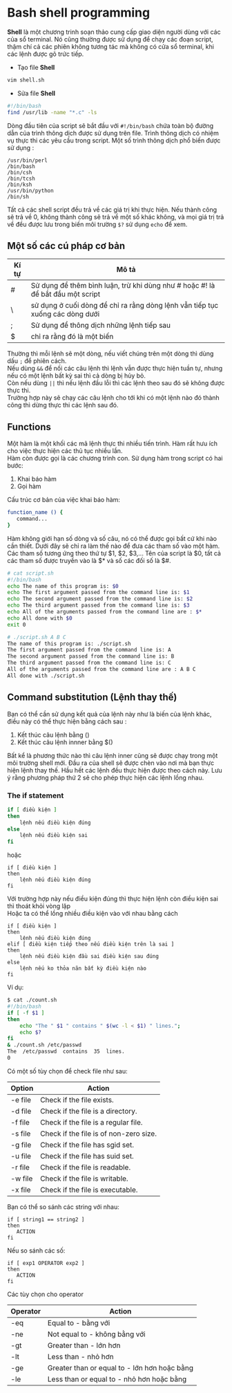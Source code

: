 # Bash shell programming

**Shell** là một chương trinh soạn thảo cung cấp giao diện người dùng với các của sổ terminal. Nó cũng thường được sử dụng để chạy các đoạn script, thậm chí cả các phiên không tương tác mà không có cửa sổ terminal, khi các lệnh được gõ trức tiếp.

- Tạo file **Shell**
```sh
vim shell.sh
```
- Sửa file **Shell**
```sh
#!/bin/bash
find /usr/lib -name "*.c" -ls
```
Dòng đầu tiên của script sẽ bắt đầu với `#!/bin/bash` chứa toàn bộ đường dẫn của trình thông dịch được sử dụng trên file. Trình thông dịch có nhiệm vụ thực thi các yêu cầu trong script. Một số trình thông dịch phổ biến được sử dụng :

	/usr/bin/perl
	/bin/bash
	/bin/csh
	/bin/tcsh
	/bin/ksh
	/usr/bin/python
	/bin/sh

Tất cả các shell script đều trả về các giá trị khi thực hiện. Nếu thành công sẽ trả về 0, không thành công sẽ trả về một số khác không, và mọi giá trị trả về đều được lưu trong biến môi trường `$?` sử dụng `echo` để xem.

## Một số các cú pháp cơ bản

|Kí tự|	Mô tả|
|--|--|
|#	|Sử dụng để thêm bình luận, trừ khi dùng như # hoặc #! là để bắt đầu một script|
|\\	|sử dụng ở cuối dòng để chỉ ra rằng dòng lệnh vẫn tiếp tục xuống các dòng dưới|
|;|	Sử dụng để thông dịch những lệnh tiếp sau|
|$|	chỉ ra rằng đó là một biến|

Thường thì mỗi lệnh sẽ một dòng, nếu viết chúng trên một dòng thì dùng dấu `;` để phiên cách.</br>
Nếu dùng `&&` để nối các câu lệnh thì lệnh vẫn được thực hiện tuần tự, nhưng nếu có một lệnh bất kỳ sai thì cả dòng bị hủy bỏ.</br>
Còn nếu dùng `||` thì nếu lệnh đầu lỗi thì các lệnh theo sau đó sẽ không được thực thi.</br>
Trường hợp này sẽ chạy các câu lệnh cho tới khi có một lệnh nào đó thành công thì dừng thực thi các lệnh sau đó.</br>
## Functions</br>
Một hàm là một khối các mã lệnh thực thi nhiều tiến trình. Hàm rất hưu ích cho việc thực hiện các thủ tục nhiều lần.</br>
Hàm còn được gọi là các chương trình con. Sử dụng hàm trong script có hai bước:</br>

1. Khai báo hàm
2. Gọi hàm

Cấu trúc cơ bản của việc khai báo hàm:

```sh
function_name () {
   command...
}
```
Hàm không giới hạn số dòng và số câu, nó có thể được gọi bất cứ khi nào cần thiết. Dưới đây sẽ chỉ ra làm thế nào để đưa các tham số vào một hàm.</br>
Các tham số tương ứng theo thứ tự $1, $2, $3,... Tên của script là $0, tất cả các tham số được truyền vào là $* và số các đối số là $#.
```sh
# cat script.sh
#!/bin/bash
echo The name of this program is: $0
echo The first argument passed from the command line is: $1
echo The second argument passed from the command line is: $2
echo The third argument passed from the command line is: $3
echo All of the arguments passed from the command line are : $*
echo All done with $0
exit 0
```
```sh
# ./script.sh A B C
The name of this program is: ./script.sh
The first argument passed from the command line is: A
The second argument passed from the command line is: B
The third argument passed from the command line is: C
All of the arguments passed from the command line are : A B C
All done with ./script.sh
```
## Command substitution (Lệnh thay thế)</br>
Bạn có thể cần sử dụng kết quả của lệnh này như là biến của lệnh khác, điều này có thể thực hiện bằng cách sau :

1. Kết thúc câu lệnh bằng ()
2. Kết thúc câu lệnh innner bằng $()

Bất kể là phương thức nào thì câu lệnh inner cũng sẽ được chạy trong một môi trường shell mới. Đầu ra của shell sẽ được chèn vào nơi mà bạn thực hiện lệnh thay thế. Hầu hết các lệnh đều thực hiện được theo cách này. Lưu ý rằng phương pháp thứ 2 sẽ cho phép thực hiện các lệnh lồng nhau.</br>
### The if statement
```sh
if [ điều kiện ]
then
    lệnh nếu điều kiện đúng
else
    lệnh nếu điều kiện sai
fi
```
hoặc
```
if [ điều kiện ]
then
    lệnh nếu điều kiện đúng
fi
```
Với trường hợp này nếu điều kiện đúng thì thực hiện lệnh còn điều kiện sai thì thoát khỏi vòng lặp</br>
Hoặc ta có thể lồng nhiều điều kiện vào với nhau bằng cách
```
if [ điều kiện ]
then
    lệnh nếu điều kiện đúng
elif [ điều kiện tiếp theo nếu điều kiện trên là sai ]
then
    lệnh nếu điều kiện đầu sai điều kiện sau đúng
else
    lệnh nếu ko thỏa nãn bất kỳ điều kiện nào
fi
```
Ví dụ:
```sh
$ cat ./count.sh
#!/bin/bash
if [ -f $1 ]
then
    echo "The " $1 " contains " $(wc -l < $1) " lines.";
    echo $?
fi
& ./count.sh /etc/passwd
The  /etc/passwd  contains  35  lines.
0
```
Có một số tùy chọn để check file như sau:

|Option|	Action|
|-------|---------|
|-e file|	Check if the file exists.|
|-d file|	Check if the file is a directory.|
|-f file|	Check if the file is a regular file.|
|-s file|	Check if the file is of non-zero size.|
|-g file|	Check if the file has sgid set.|
|-u file|	Check if the file has suid set.|
|-r file|	Check if the file is readable.|
|-w file|	Check if the file is writable.|
|-x file|	Check if the file is executable.|

Bạn có thể so sánh các string với nhau:

	if [ string1 == string2 ]
	then
	   ACTION
	fi

Nếu so sánh các số:

	if [ exp1 OPERATOR exp2 ]
	then
	   ACTION
	fi

Các tùy chọn cho operator

|Operator|	Action|
|--------|--------|
|-eq	|Equal to - bằng với|
|-ne	|Not equal to - không bằng với|
|-gt|	Greater than - lớn hơn|
|-lt|	Less than - nhỏ hơn|
|-ge	|Greater than or equal to - lớn hơn hoặc bằng|
|-le|	Less than or equal to - nhỏ hơn hoặc bằng|
